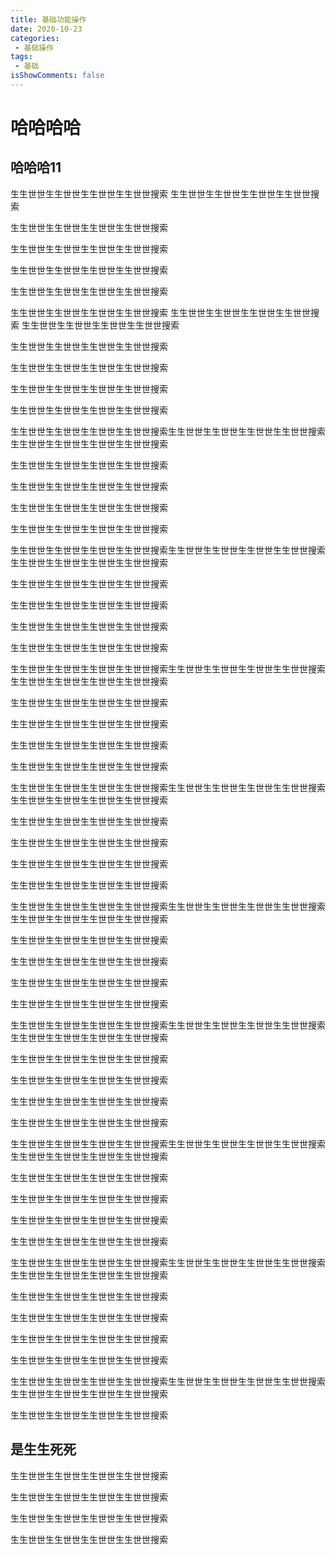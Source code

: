 ```yaml
---
title: 基础功能操作
date: 2020-10-23
categories:
 - 基础操作
tags:
 - 基础
isShowComments: false
---
```

# 哈哈哈哈
##  哈哈哈11
生生世世生生世世生生世世生生世世搜索
生生世世生生世世生生世世生生世世搜索



生生世世生生世世生生世世生生世世搜索




生生世世生生世世生生世世生生世世搜索



生生世世生生世世生生世世生生世世搜索



生生世世生生世世生生世世生生世世搜索


生生世世生生世世生生世世生生世世搜索
生生世世生生世世生生世世生生世世搜索
生生世世生生世世生生世世生生世世搜索



生生世世生生世世生生世世生生世世搜索




生生世世生生世世生生世世生生世世搜索



生生世世生生世世生生世世生生世世搜索



生生世世生生世世生生世世生生世世搜索


生生世世生生世世生生世世生生世世搜索生生世世生生世世生生世世生生世世搜索
生生世世生生世世生生世世生生世世搜索



生生世世生生世世生生世世生生世世搜索




生生世世生生世世生生世世生生世世搜索



生生世世生生世世生生世世生生世世搜索



生生世世生生世世生生世世生生世世搜索


生生世世生生世世生生世世生生世世搜索生生世世生生世世生生世世生生世世搜索
生生世世生生世世生生世世生生世世搜索



生生世世生生世世生生世世生生世世搜索




生生世世生生世世生生世世生生世世搜索



生生世世生生世世生生世世生生世世搜索



生生世世生生世世生生世世生生世世搜索


生生世世生生世世生生世世生生世世搜索生生世世生生世世生生世世生生世世搜索
生生世世生生世世生生世世生生世世搜索



生生世世生生世世生生世世生生世世搜索




生生世世生生世世生生世世生生世世搜索



生生世世生生世世生生世世生生世世搜索



生生世世生生世世生生世世生生世世搜索


生生世世生生世世生生世世生生世世搜索生生世世生生世世生生世世生生世世搜索
生生世世生生世世生生世世生生世世搜索



生生世世生生世世生生世世生生世世搜索




生生世世生生世世生生世世生生世世搜索



生生世世生生世世生生世世生生世世搜索



生生世世生生世世生生世世生生世世搜索


生生世世生生世世生生世世生生世世搜索生生世世生生世世生生世世生生世世搜索
生生世世生生世世生生世世生生世世搜索



生生世世生生世世生生世世生生世世搜索




生生世世生生世世生生世世生生世世搜索



生生世世生生世世生生世世生生世世搜索



生生世世生生世世生生世世生生世世搜索


生生世世生生世世生生世世生生世世搜索生生世世生生世世生生世世生生世世搜索
生生世世生生世世生生世世生生世世搜索



生生世世生生世世生生世世生生世世搜索




生生世世生生世世生生世世生生世世搜索



生生世世生生世世生生世世生生世世搜索



生生世世生生世世生生世世生生世世搜索


生生世世生生世世生生世世生生世世搜索生生世世生生世世生生世世生生世世搜索
生生世世生生世世生生世世生生世世搜索



生生世世生生世世生生世世生生世世搜索




生生世世生生世世生生世世生生世世搜索



生生世世生生世世生生世世生生世世搜索



生生世世生生世世生生世世生生世世搜索


生生世世生生世世生生世世生生世世搜索生生世世生生世世生生世世生生世世搜索
生生世世生生世世生生世世生生世世搜索



生生世世生生世世生生世世生生世世搜索




生生世世生生世世生生世世生生世世搜索



生生世世生生世世生生世世生生世世搜索



生生世世生生世世生生世世生生世世搜索


生生世世生生世世生生世世生生世世搜索生生世世生生世世生生世世生生世世搜索
生生世世生生世世生生世世生生世世搜索



生生世世生生世世生生世世生生世世搜索



## 是生生死死
生生世世生生世世生生世世生生世世搜索



生生世世生生世世生生世世生生世世搜索



生生世世生生世世生生世世生生世世搜索


生生世世生生世世生生世世生生世世搜索